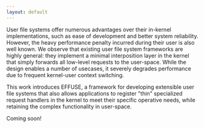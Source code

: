 ```yaml
---
layout: default
---
```


User file systems offer numerous advantages over their in-kernel implementations, such as ease of development and better system reliability. However, the heavy performance penalty incurred during their user is also well known. We observe that existing user file system frameworks are highly general: they implement a minimal interposition layer in the kernel that simply forwards all low-level requests to the user-space. While the design enables a number of usecases, it severely degrades performance due to frequent kernel-user context switching.

This work introduces EFFUSE, a framework for developing extensible user file systems that also allows applications to register "thin" specialized request handlers in the kernel to meet their specific operative needs, while retaining the complex functionality in user-space.

Coming soon!
